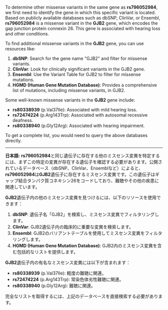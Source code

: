 To determine other missense variants in the same gene as **rs796052984**, we first need to identify the gene in which this specific variant is located. Based on publicly available databases such as dbSNP, ClinVar, or Ensembl, **rs796052984** is a missense variant in the **GJB2** gene, which encodes the gap junction protein connexin 26. This gene is associated with hearing loss and other conditions.

To find additional missense variants in the **GJB2** gene, you can use resources like:

1. **dbSNP**: Search for the gene name "GJB2" and filter for missense variants.
2. **ClinVar**: Look for clinically significant variants in the GJB2 gene.
3. **Ensembl**: Use the Variant Table for GJB2 to filter for missense mutations.
4. **HGMD (Human Gene Mutation Database)**: Provides a comprehensive list of mutations, including missense variants, in GJB2.

Some well-known missense variants in the **GJB2** gene include:
- **rs80338939** (p.Val37Ile): Associated with mild hearing loss.
- **rs72474224** (p.Arg143Trp): Associated with autosomal recessive deafness.
- **rs80338940** (p.Gly12Arg): Associated with hearing impairment.

To get a complete list, you would need to query the above databases directly.

---

**日本語:**
**rs796052984**と同じ遺伝子に存在する他のミスセンス変異を特定するには、まずこの特定の変異が存在する遺伝子を確認する必要があります。公開されているデータベース（dbSNP、ClinVar、Ensemblなど）によると、**rs796052984**は**GJB2**遺伝子に存在するミスセンス変異です。この遺伝子はギャップ結合タンパク質コネキシン26をコードしており、難聴やその他の疾患に関連しています。

**GJB2**遺伝子内の他のミスセンス変異を見つけるには、以下のリソースを使用できます：
1. **dbSNP**: 遺伝子名「GJB2」を検索し、ミスセンス変異でフィルタリングします。
2. **ClinVar**: GJB2遺伝子内の臨床的に重要な変異を検索します。
3. **Ensembl**: GJB2のバリアントテーブルを使用してミスセンス変異をフィルタリングします。
4. **HGMD (Human Gene Mutation Database)**: GJB2内のミスセンス変異を含む包括的なリストを提供します。

**GJB2**遺伝子内の有名なミスセンス変異には以下が含まれます：
- **rs80338939** (p.Val37Ile): 軽度の難聴に関連。
- **rs72474224** (p.Arg143Trp): 常染色体劣性難聴に関連。
- **rs80338940** (p.Gly12Arg): 難聴に関連。

完全なリストを取得するには、上記のデータベースを直接検索する必要があります。